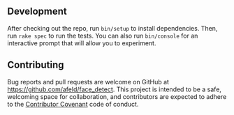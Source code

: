 ## Development

After checking out the repo, run `bin/setup` to install dependencies. Then, run `rake spec` to run the tests. You can also run `bin/console` for an interactive prompt that will allow you to experiment.

## Contributing

Bug reports and pull requests are welcome on GitHub at https://github.com/afeld/face_detect. This project is intended to be a safe, welcoming space for collaboration, and contributors are expected to adhere to the [Contributor Covenant](http://contributor-covenant.org) code of conduct.
